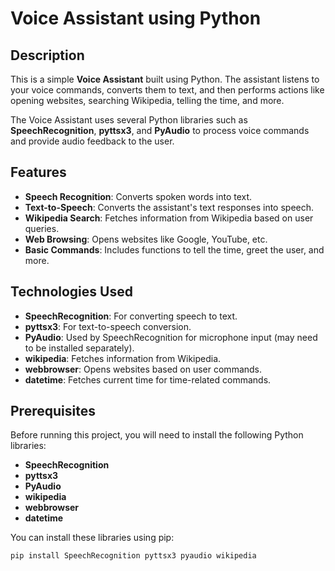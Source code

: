 # Voice Assistant using Python

## Description
This is a simple **Voice Assistant** built using Python. The assistant listens to your voice commands, converts them to text, and then performs actions like opening websites, searching Wikipedia, telling the time, and more.

The Voice Assistant uses several Python libraries such as **SpeechRecognition**, **pyttsx3**, and **PyAudio** to process voice commands and provide audio feedback to the user.

## Features
- **Speech Recognition**: Converts spoken words into text.
- **Text-to-Speech**: Converts the assistant's text responses into speech.
- **Wikipedia Search**: Fetches information from Wikipedia based on user queries.
- **Web Browsing**: Opens websites like Google, YouTube, etc.
- **Basic Commands**: Includes functions to tell the time, greet the user, and more.

## Technologies Used
- **SpeechRecognition**: For converting speech to text.
- **pyttsx3**: For text-to-speech conversion.
- **PyAudio**: Used by SpeechRecognition for microphone input (may need to be installed separately).
- **wikipedia**: Fetches information from Wikipedia.
- **webbrowser**: Opens websites based on user commands.
- **datetime**: Fetches current time for time-related commands.

## Prerequisites
Before running this project, you will need to install the following Python libraries:

- **SpeechRecognition**
- **pyttsx3**
- **PyAudio**
- **wikipedia**
- **webbrowser**
- **datetime**

You can install these libraries using pip:

```bash
pip install SpeechRecognition pyttsx3 pyaudio wikipedia
